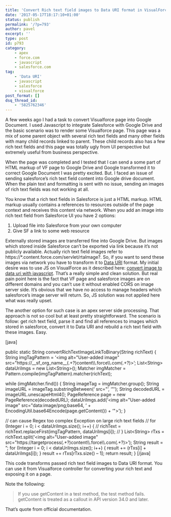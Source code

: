 ```yaml
---
title: 'Convert Rich text field images to Data URI format in VisualForce'
date: '2017-05-17T18:17:10+01:00'
status: publish
permalink: '/?p=793'
author: pavel
excerpt: ''
type: post
id: p793
category:
    - apex
    - force.com
    - javascript
    - salesforce.com
tag:
    - 'Data URI'
    - javascript
    - salesforce
    - visualforce
post_format: []
dsq_thread_id:
    - '5825762346'
---
```

A few weeks ago I had a task to convert Visualforce page into Google Document. I used Javascript to integrate Salesforce with Google Drive and the basic scenario was to render some Visualforce page. This page was a mix of some parent object with several rich text fields and many other fields with many child records linked to parent. These child records also has a few rich text fields and this page was totally ugly from UI perspective but extremely useful from business perspective.

When the page was completed and I tested that I can send a some part of HTML markup of VF page to Google Drive and Google transformed it to correct Google Document I was pretty excited. But. I faced an issue of sending salesforce’s rich text field content into Google drive document. When the plain text and formatting is sent with no issue, sending an images of rich text fields was not working at all.

You know that a rich text fields in Salesforce is just a HTML markup. HTML markup usually contains a references to resources outside of the page context and receives this content via network. When you add an image into rich text field from Salesforce UI you have 2 options:

1. Upload file into Salesforce from your own computer
2. Give SF a link to some web resource

Externally stored images are transferred fine into Google Drive. But images which stored inside Salesforce can’t be exported via link because it’s not publicly available. Actually rich text field images refer to https://\*.content.force.com/servlet/rtaImage?. So, if you want to send these images via network you have to transform it to [Data URI](https://developer.mozilla.org/en-US/docs/Web/HTTP/Basics_of_HTTP/Data_URIs) format. My initial desire was to use JS on VisualForce as it described here: [convert image to data uri with javascript](https://davidwalsh.name/convert-image-data-uri-javascript). That’s a really simple and clean solution. But real pain point here is the fact that VF page and salesforce images are on different domains and you can’t use it without enabled CORS on image server side. It’s obvious that we have no access to manage headers which salesforce’s image server will return. So, JS solution was not applied here what was really upset.

The another option for such case is an apex server side processing. That approach is not so cool but at least pretty straightforward. The scenario is follow: get rich text field, parse it and find all references to images which stored in salesforce, convert it to Data URI and rebuild a rich text field with these images. Easy.

\[java\]

public static String convertRichTextImageLinkToBinary(String richText) {
 String imgTagPattern = ‘&lt;img alt="User-added image" src="https://\_\_sf\_org\_name\_\_(.+?)content\\\\.force\\\\.com(.+?)&gt;’;
 List&lt;String&gt; dataUriImgs = new List&lt;String&gt;();
 Matcher imgMatcher = Pattern.compile(imgTagPattern).matcher(richText);

 while (imgMatcher.find()) {
 String imageTag = imgMatcher.group();
 String imageURL = imageTag.substringBetween(‘ src="’, ‘"’);
 String decodedURL = imageURL.unescapeHtml4();
 PageReference page = new PageReference(decodedURL);
 dataUriImgs.add(‘&lt;img alt="User-added image" src="data:image/png;base64, ‘ + EncodingUtil.base64Encode(page.getContent()) + ‘"&gt;’);
 }

 // can cause Regex too complex Exception on large rich text fields
 // for (Integer i = 0; i &lt; dataUriImgs.size(); i++) {
 // richText = richText.replaceFirst(imgTagPattern, dataUriImgs\[i\]);
 // }
 List&lt;String&gt; rTxs = richText.split(‘&lt;img alt="User-added image" src="https://targetprocess(.+?)content\\\\.force\\\\.com(.+?)&gt;’);
 String result = ”;
 for (Integer i = 0; i &lt; dataUriImgs.size(); i++) {
 result += (rTxs\[i\] + dataUriImgs\[i\]);
 }
 result += rTxs\[rTxs.size() – 1\];
 return result;
}
 \[/java\]

This code transforms passed rich text field images to Data URI format. You can use it from Visualforce controller for converting your rich text and exposing it on a page.

Note the following:

> If you use getContent in a test method, the test method fails. getContent is treated as a callout in API version 34.0 and later.

That’s quote from official documentation.